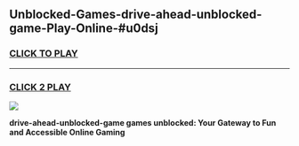 
## Unblocked-Games-drive-ahead-unblocked-game-Play-Online-#u0dsj
<h3>
<a href="https://premium.freeplayer.one?title=drive-ahead-unblocked-game&ref=27F">CLICK TO PLAY</a></h3>
<hr>

<h3>
<a href="https://premium.freeplayer.one?title=drive-ahead-unblocked-game&ref=27F">CLICK 2 PLAY</a>
  
</h3>

<a href="https://premium.freeplayer.one?title=drive-ahead-unblocked-game&ref=27F"><img src="https://clearcache.store/games.png"></a>


**drive-ahead-unblocked-game games unblocked: Your Gateway to Fun and Accessible Online Gaming**
